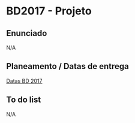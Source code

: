 # BD2017 - Projeto

## Enunciado
N/A

## Planeamento / Datas de entrega
[Datas BD 2017](https://moodle.ciencias.ulisboa.pt/pluginfile.php/14222/mod_resource/content/8/BD%201718%20Planeamento.pdf)

## To do list
N/A
